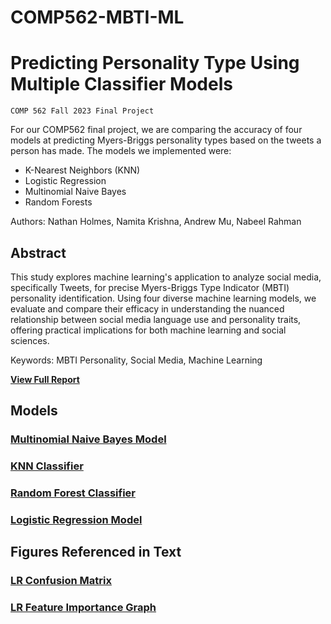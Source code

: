 # COMP562-MBTI-ML
# Predicting Personality Type Using Multiple Classifier Models
`COMP 562 Fall 2023 Final Project`

For our COMP562 final project, we are comparing the accuracy of four models at predicting Myers-Briggs personality types based on the tweets a person has made. The models we implemented were: <br /> 
- K-Nearest Neighbors (KNN) <br />
- Logistic Regression <br />
- Multinomial Naive Bayes <br />
- Random Forests <br />

Authors: Nathan Holmes, Namita Krishna, Andrew Mu, Nabeel Rahman

## Abstract

This study explores machine learning's application to analyze social media, specifically Tweets, for precise Myers-Briggs Type Indicator (MBTI) personality identification. Using four diverse machine learning models, we evaluate and compare their efficacy in understanding the nuanced relationship between social media language use and personality traits, offering practical implications for both machine learning and social sciences.

Keywords: MBTI Personality, Social Media, Machine Learning


<b><a href="MBTI_Paper.pdf">View Full Report</a></b>

## Models

### [Multinomial Naive Bayes Model](Naive_Bayes.ipynb)

### [KNN Classifier](KNN.ipynb)

### [Random Forest Classifier](Random_Forest.ipynb)

### [Logistic Regression Model ](Logistic_Regression.ipynb) 

## Figures Referenced in Text

### [LR Confusion Matrix](confusion_matrix.png)
### [LR Feature Importance Graph](feature_importances.png)